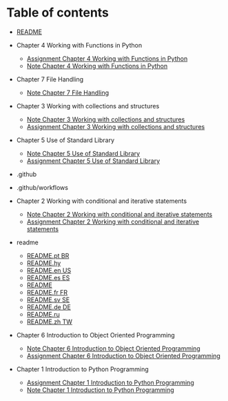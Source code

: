 # Table of contents

* [README](README.md)

* Chapter 4  Working with Functions in Python

  * [Assignment  Chapter 4  Working with Functions in Python](Chapter_4__Working_with_Functions_in_Python/Assignment__Chapter_4__Working_with_Functions_in_Python.md)
  * [Note  Chapter 4  Working with Functions in Python ](Chapter_4__Working_with_Functions_in_Python/Note__Chapter_4__Working_with_Functions_in_Python_.md)

* Chapter 7  File Handling

  * [Note Chapter 7  File Handling](Chapter_7__File_Handling/Note_Chapter_7__File_Handling.md)

* Chapter 3  Working with collections and structures

  * [Note  Chapter 3  Working with collections and structures](Chapter_3__Working_with_collections_and_structures/Note__Chapter_3__Working_with_collections_and_structures.md)
  * [Assignment  Chapter 3  Working with collections and structures](Chapter_3__Working_with_collections_and_structures/Assignment__Chapter_3__Working_with_collections_and_structures.md)

* Chapter 5  Use of Standard Library

  * [Note  Chapter 5  Use of Standard Library](Chapter_5__Use_of_Standard_Library/Note__Chapter_5__Use_of_Standard_Library.md)
  * [Assignment  Chapter 5  Use of Standard Library](Chapter_5__Use_of_Standard_Library/Assignment__Chapter_5__Use_of_Standard_Library.md)

* .github


* .github/workflows


* Chapter 2  Working with conditional and iterative statements

  * [Note  Chapter 2  Working with conditional and iterative statements](Chapter_2__Working_with_conditional_and_iterative_statements/Note__Chapter_2__Working_with_conditional_and_iterative_statements.md)
  * [Assignment  Chapter 2  Working with conditional and iterative statements](Chapter_2__Working_with_conditional_and_iterative_statements/Assignment__Chapter_2__Working_with_conditional_and_iterative_statements.md)

* readme

  * [README.pt BR](readme/README.pt_BR.md)
  * [README.hy](readme/README.hy.md)
  * [README.en US](readme/README.en_US.md)
  * [README.es ES](readme/README.es_ES.md)
  * [README](readme/README.md)
  * [README.fr FR](readme/README.fr_FR.md)
  * [README.sv SE](readme/README.sv_SE.md)
  * [README.de DE](readme/README.de_DE.md)
  * [README.ru](readme/README.ru.md)
  * [README.zh TW](readme/README.zh_TW.md)

* Chapter 6  Introduction to Object Oriented Programming

  * [Note  Chapter 6  Introduction to Object Oriented Programming](Chapter_6__Introduction_to_Object_Oriented_Programming/Note__Chapter_6__Introduction_to_Object_Oriented_Programming.md)
  * [Assignment  Chapter 6  Introduction to Object Oriented Programming](Chapter_6__Introduction_to_Object_Oriented_Programming/Assignment__Chapter_6__Introduction_to_Object_Oriented_Programming.md)

* Chapter 1  Introduction to Python Programming

  * [Assignment  Chapter 1  Introduction to Python Programming](Chapter_1__Introduction_to_Python_Programming/Assignment__Chapter_1__Introduction_to_Python_Programming.md)
  * [Note  Chapter 1  Introduction to Python Programming](Chapter_1__Introduction_to_Python_Programming/Note__Chapter_1__Introduction_to_Python_Programming.md)


